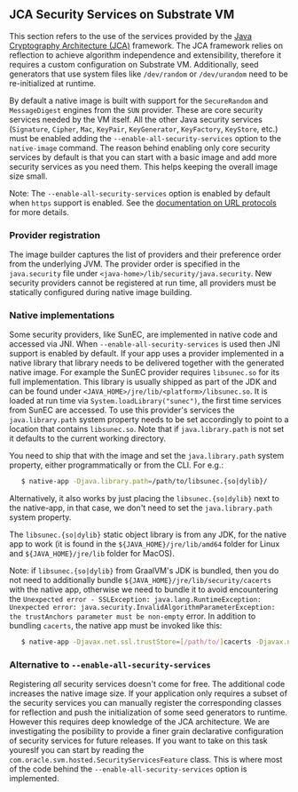 JCA Security Services on Substrate VM
-----------------------------

This section refers to the use of the services provided by the [Java Cryptography Architecture (JCA)](https://docs.oracle.com/javase/8/docs/technotes/guides/security/crypto/CryptoSpec.html) framework.
The JCA framework relies on reflection to achieve algorithm independence and extensibility, therefore it requires a custom configuration on Substrate VM.
Additionally, seed generators that use system files like `/dev/random` or `/dev/urandom` need to be re-initialized at runtime.

By default a native image is built with support for the `SecureRandom` and `MessageDigest` engines from the `SUN` provider.
These are core security services needed by the VM itself.
All the other Java security services (`Signature`, `Cipher`, `Mac`, `KeyPair`, `KeyGenerator`, `KeyFactory`, `KeyStore`, etc.) must be enabled adding the `--enable-all-security-services` option to the `native-image` command.
The reason behind enabling only core security services by default is that you can start with a basic image and add more security services as you need them.
This helps keeping the overall image size small.

Note: The `--enable-all-security-services` option is enabled by default when `https` support is enabled.
See the [documentation on URL protocols](URL-PROTOCOLS.md) for more details.

### Provider registration

The image builder captures the list of providers and their preference order from the underlying JVM.
The provider order is specified in the `java.security` file under `<java-home>/lib/security/java.security`.
New security providers cannot be registered at run time, all providers must be statically configured during native image building.

### Native implementations

Some security providers, like SunEC, are implemented in native code and accessed via JNI.
When `--enable-all-security-services` is used then JNI support is enabled by default.
If your app uses a provider implemented in a native library that library needs to be delivered together with the generated native image.
For example the SunEC provider requires `libsunec.so` for its full implementation.
This library is usually shipped as part of the JDK and can be found under `<JAVA_HOME>/jre/lib/<platform>/libsunec.so`.
It is loaded at run time via `System.loadLibrary("sunec")`, the first time services from SunEC are accessed.
To use this provider's services the `java.library.path` system property needs to be set accordingly to point to a location that contains `libsunec.so`.
Note that if `java.library.path` is not set it defaults to the current working directory.

You need to ship that with the image and set the `java.library.path` system property, either programmatically or from the CLI. For e.g.:

```bash
   $ native-app -Djava.library.path=/path/to/libsunec.{so|dylib}/
```

Alternatively, it also works by just placing the `libsunec.{so|dylib}` next to the native-app, in that case, we don't need to set the `java.library.path` system property.

The `libsunec.{so|dylib}` static object library is from any JDK, for the native app to work (it is found in the `${JAVA_HOME}/jre/lib/amd64` folder for Linux and `${JAVA_HOME}/jre/lib` folder for MacOS).

Note: if `libsunec.{so|dylib}` from GraalVM's JDK is bundled, then you do not need to additionally bundle `${JAVA_HOME}/jre/lib/security/cacerts` with the native app, otherwise we need to bundle it to avoid encountering the `Unexpected error - SSLException: java.lang.RuntimeException: Unexpected error: java.security.InvalidAlgorithmParameterException: the trustAnchors parameter must be non-empty` error. In addition to bundling `cacerts`, the native app must be invoked like this:

```bash
   $ native-app -Djavax.net.ssl.trustStore=[/path/to/]cacerts -Djavax.net.ssl.trustStorePassword=changeit"
```

### Alternative to `--enable-all-security-services`

Registering *all* security services doesn't come for free.
The additional code increases the native image size.
If your application only requires a subset of the security services you can manually register the corresponding classes for reflection and push the initialization of some seed generators to runtime.
However this requires deep knowledge of the JCA architecture.
We are investigating the posibility to provide a finer grain declarative configuration of security services for future releases.
If you want to take on this task youreslf you can start by reading the `com.oracle.svm.hosted.SecurityServicesFeature` class.
This is where most of the code behind the `--enable-all-security-services` option is implemented.

